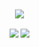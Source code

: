 <h1 align="center">
    <img src="https://readme-typing-svg.herokuapp.com/?font=Righteous&size=35&center=true&vCenter=true&width=500&height=70&duration=4000&lines=WELCOME!+👋;+I'm+Huy+Dang!;" />
</h1>
<div align="center">
    <img src="https://skillicons.dev/icons?i=bootstrap,html,css,vscode,github,postman,git" />
    <img src="https://skillicons.dev/icons?i=nodejs,javascript,express,mongodb,pug" /><br>
</div>
